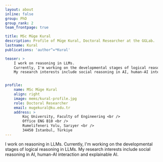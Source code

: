 ```yaml
---
layout: about
inline: false
group: PhD
group_rank: 2
team_frontpage: true

title: MSc Müge Kural
description: Profile of Müge Kural, Doctoral Researcher at the GGLab.
lastname: Kural
publications: 'author^=*Kural'

teaser: >
    I work on reasoning in LLMs.
    Currently, I'm working on the developmental stages of logical reasoning in LLMs.
    My research interests include social reasoning in AI, human-AI interaction and explainable AI.


profile:
    name: MSc Müge Kural
    align: right
    image: mems/kural-profile.jpg
    role: Doctoral Researcher
    email: mugekural@ku.edu.tr
    address: >
        Koç University, Faculty of Engineering <br />
        Office ENG B10 <br />
        Rumelifeneri Yolu, Sarıyer <br />
        34450 İstanbul, Türkiye
---
```


I work on reasoning in LLMs.
Currently, I'm working on the developmental stages of logical reasoning in LLMs.
My research interests include social reasoning in AI, human-AI interaction and explainable AI.
